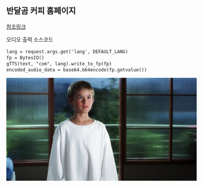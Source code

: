 
## 반달곰 커피 홈페이지
[참조링크](http://127.0.0.1:8080/menu)

오디오 출력 소스코드

```
lang = request.args.get('lang', DEFAULT_LANG)
fp = BytesIO()
gTTS(text, "com", lang).write_to_fp(fp)
encoded_audio_data = base64.b64encode(fp.getvalue())
```

![david](static/david.jpg)


